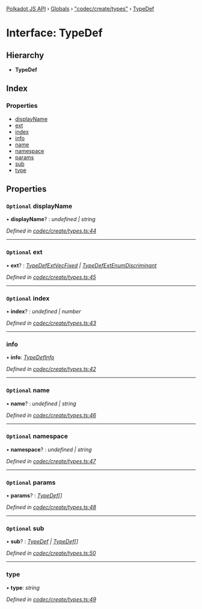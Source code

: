 [Polkadot JS API](../README.md) › [Globals](../globals.md) › ["codec/create/types"](../modules/_codec_create_types_.md) › [TypeDef](_codec_create_types_.typedef.md)

# Interface: TypeDef

## Hierarchy

* **TypeDef**

## Index

### Properties

* [displayName](_codec_create_types_.typedef.md#optional-displayname)
* [ext](_codec_create_types_.typedef.md#optional-ext)
* [index](_codec_create_types_.typedef.md#optional-index)
* [info](_codec_create_types_.typedef.md#info)
* [name](_codec_create_types_.typedef.md#optional-name)
* [namespace](_codec_create_types_.typedef.md#optional-namespace)
* [params](_codec_create_types_.typedef.md#optional-params)
* [sub](_codec_create_types_.typedef.md#optional-sub)
* [type](_codec_create_types_.typedef.md#type)

## Properties

### `Optional` displayName

• **displayName**? : *undefined | string*

*Defined in [codec/create/types.ts:44](https://github.com/polkadot-js/api/blob/62eab2d661/packages/types/src/codec/create/types.ts#L44)*

___

### `Optional` ext

• **ext**? : *[TypeDefExtVecFixed](_codec_create_types_.typedefextvecfixed.md) | [TypeDefExtEnumDiscriminant](_codec_create_types_.typedefextenumdiscriminant.md)*

*Defined in [codec/create/types.ts:45](https://github.com/polkadot-js/api/blob/62eab2d661/packages/types/src/codec/create/types.ts#L45)*

___

### `Optional` index

• **index**? : *undefined | number*

*Defined in [codec/create/types.ts:43](https://github.com/polkadot-js/api/blob/62eab2d661/packages/types/src/codec/create/types.ts#L43)*

___

###  info

• **info**: *[TypeDefInfo](../enums/_codec_create_types_.typedefinfo.md)*

*Defined in [codec/create/types.ts:42](https://github.com/polkadot-js/api/blob/62eab2d661/packages/types/src/codec/create/types.ts#L42)*

___

### `Optional` name

• **name**? : *undefined | string*

*Defined in [codec/create/types.ts:46](https://github.com/polkadot-js/api/blob/62eab2d661/packages/types/src/codec/create/types.ts#L46)*

___

### `Optional` namespace

• **namespace**? : *undefined | string*

*Defined in [codec/create/types.ts:47](https://github.com/polkadot-js/api/blob/62eab2d661/packages/types/src/codec/create/types.ts#L47)*

___

### `Optional` params

• **params**? : *[TypeDef](_codec_create_types_.typedef.md)[]*

*Defined in [codec/create/types.ts:48](https://github.com/polkadot-js/api/blob/62eab2d661/packages/types/src/codec/create/types.ts#L48)*

___

### `Optional` sub

• **sub**? : *[TypeDef](_codec_create_types_.typedef.md) | [TypeDef](_codec_create_types_.typedef.md)[]*

*Defined in [codec/create/types.ts:50](https://github.com/polkadot-js/api/blob/62eab2d661/packages/types/src/codec/create/types.ts#L50)*

___

###  type

• **type**: *string*

*Defined in [codec/create/types.ts:49](https://github.com/polkadot-js/api/blob/62eab2d661/packages/types/src/codec/create/types.ts#L49)*
